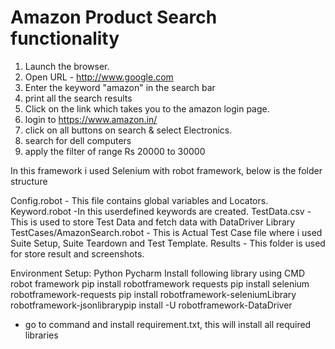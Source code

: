 # Amazon Product Search functionality
1. Launch the browser.
2. Open URL - http://www.google.com
3. Enter the keyword "amazon" in the search bar
4. print all the search results
5. Click on the link which takes you to the amazon login page.
6. login to https://www.amazon.in/
7. click on all buttons on search & select Electronics.
8. search for dell computers
9. apply the filter of range Rs 20000 to 30000

In this framework i used Selenium with robot framework, below is the folder structure

Config.robot - This file contains global variables and Locators.
Keyword.robot -In this userdefined keywords are created.
TestData.csv - This is used to store Test Data and fetch data with DataDriver Library
TestCases/AmazonSearch.robot - This is Actual Test Case file where i used Suite Setup, Suite Teardown and Test Template.
Results - This folder is used for store result and screenshots.


Environment Setup:
Python
Pycharm
Install following library using CMD
robot framework pip install robotframework
requests pip install selenium
robotframework-requests pip install robotframework-seleniumLibrary
robotframework-jsonlibrarypip install -U robotframework-DataDriver

- go to command and install requirement.txt, this will install all required libraries

